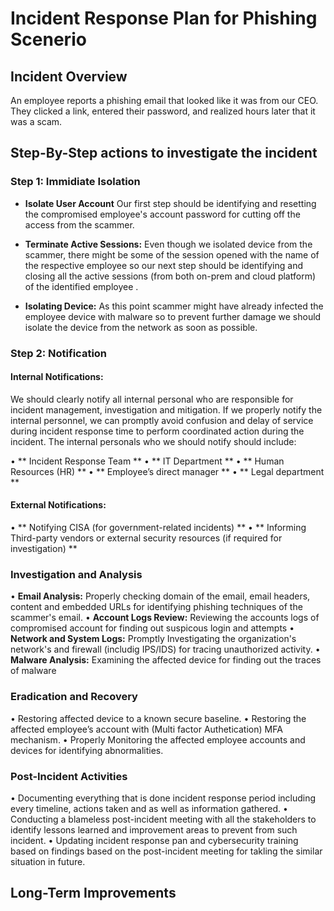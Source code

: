 # Incident Response Plan for Phishing Scenerio

## Incident Overview
An employee reports a phishing email that looked like it was from our CEO. They clicked a link, entered their password, and realized hours later that it was a scam.

## Step-By-Step actions to investigate the incident

### Step 1: Immidiate Isolation

- **Isolate User Account**
Our first step should be identifying and resetting the compromised employee's account password for cutting off the access from the scammer.

- **Terminate Active Sessions:** 
Even though we isolated device from the scammer, there might be some of the session opened with the name of the respective employee so our next step should be identifying and closing all the active sessions (from both on-prem and cloud platform) of the identified employee .

- **Isolating Device:** As this point scammer might have already infected the employee device with malware so to prevent further damage we should isolate the device from the network as soon as possible.


### Step 2: Notification

#### Internal Notifications:

We should clearly notify all internal personal who are responsible for incident management, investigation and mitigation. If we properly notify the internal personnel, we can promptly avoid confusion and delay of service during incident response time to perform coordinated action during the incident. The internal personals who we should notify should include:

• ** Incident Response Team ** 
• ** IT Department ** 
• ** Human Resources (HR) ** 
• ** Employee’s direct manager ** 
• ** Legal department ** 

#### External Notifications:
• ** Notifying CISA (for government-related incidents) ** 
• ** Informing Third-party vendors or external security resources (if required for investigation) ** 

### Investigation and Analysis

• **Email Analysis:** Properly checking domain of the email, email headers, content and embedded URLs for identifying phishing techniques of the scammer's email.
• **Account Logs Review:** Reviewing the accounts logs of compromised account for finding out suspicous login and attempts 
• **Network and System Logs:** Promptly Investigating the organization's network's and firewall (includig IPS/IDS) for tracing unauthorized activity.
• **Malware Analysis:** Examining the affected device for finding out the traces of malware

### Eradication and Recovery
• Restoring affected device to a known secure baseline.
• Restoring the affected employee’s account with (Multi factor Authetication) MFA mechanism.
• Properly Monitoring the affected employee accounts and devices for identifying abnormalities. 

### Post-Incident Activities
• Documenting everything that is done incident response period including every timeline, actions taken and as well as information gathered. 
• Conducting a blameless post-incident meeting with all the stakeholders to identify lessons learned and improvement areas to prevent from such incident.
• Updating incident response pan and cybersecurity training based on findings based on the  post-incident meeting for takling the similar situation in future.


## Long-Term Improvements






